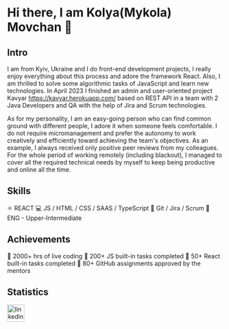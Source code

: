 # Hi there, I am Kolya(Mykola) Movchan 👋

## Intro
I am from Kyiv, Ukraine and I do front-end development projects, I really enjoy everything about this process and adore the framework React. Also, I am thrilled to solve some algorithmic tasks of JavaScript and learn new technologies. In April 2023 I finished an admin and user-oriented project Kavyar https://kavyar.herokuapp.com/ based on REST API in a team with 2 Java Developers and QA with the help of Jira and Scrum technologies.

As for my personality, I am an easy-going person who can find common ground with different people, I adore it when someone feels comfortable. I do not require micromanagement and prefer the autonomy to work creatively and efficiently toward achieving the team's objectives. As an example, I always received only positive peer reviews from my colleagues. For the whole period of working remotely (including blackout), I managed to cover all the required technical needs by myself to keep being productive and online all the time.

## Skills
:atom_symbol: REACT
:computer: JS / HTML / CSS / SAAS / TypeScript
:handshake: Git / Jira / Scrum
:england:	ENG - Upper-Intermediate

## Achievements
🚀 2000+ hrs of live coding
🚀 200+ JS built-in tasks completed
🚀 50+ React built-in tasks completed
🚀 80+ GitHub assignments approved by the mentors

## Statistics
[<img src='https://icon-library.com/images/official-linkedin-icon-png/official-linkedin-icon-png-16.jpg' alt='linkedin' height='40'>](https://www.linkedin.com/in/klmovchan/)

